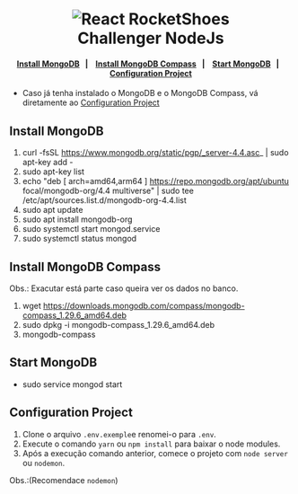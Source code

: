 <h1 align="center">
    <img alt="React RocketShoes" src="https://miro.medium.com/max/1400/0*MNVJq_8e0SJoqZb5.jpg" />
    <br>
    Challenger NodeJs
</h1>

<h4 align="center">
  <a href="#install-mongodb">Install MongoDB</a>&nbsp;&nbsp;&nbsp;|&nbsp;&nbsp;&nbsp;
  <a href="#install-mongodb-compass">Install MongoDB Compass</a>&nbsp;&nbsp;&nbsp;|&nbsp;&nbsp;&nbsp;
  <a href="#start-mongodb">Start MongoDB</a>&nbsp;&nbsp;&nbsp;|&nbsp;&nbsp;&nbsp;
  <a href="#configuration-project">Configuration Project</a>
</h4>

- Caso já tenha instalado o MongoDB e o MongoDB Compass, vá diretamente ao <a href="#config">Configuration Project</a>

## Install MongoDB
1. curl -fsSL https://www.mongodb.org/static/pgp/_server-4.4.asc_ | sudo apt-key add - 
2. sudo apt-key list 
3. echo "deb [ arch=amd64,arm64 ] https://repo.mongodb.org/apt/ubuntu focal/mongodb-org/4.4 multiverse" | sudo tee /etc/apt/sources.list.d/mongodb-org-4.4.list 
4. sudo apt update 
5. sudo apt install mongodb-org 
6. sudo systemctl start mongod.service
7. sudo systemctl status mongod

## Install MongoDB Compass
Obs.: Exacutar está parte caso queira ver os dados no banco.
1. wget https://downloads.mongodb.com/compass/mongodb-compass_1.29.6_amd64.deb
2. sudo dpkg -i mongodb-compass_1.29.6_amd64.deb 
3. mongodb-compass

## Start MongoDB
- sudo service mongod start

## Configuration Project
1. Clone o arquivo `.env.exemple`e renomei-o para `.env`.
2. Execute o comando `yarn` ou `npm install` para baixar o node modules.
3. Após a execução comando anterior, comece o projeto com `node server` ou `nodemon`.

Obs.:(Recomendace `nodemon`)